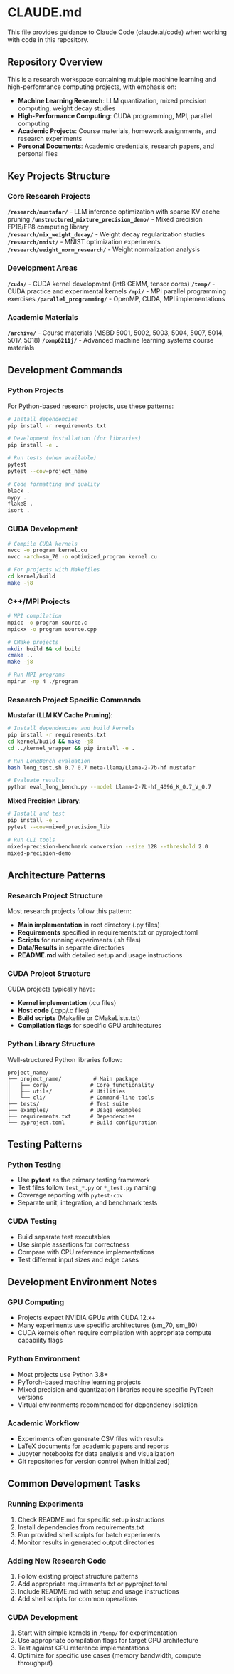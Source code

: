 # CLAUDE.md

This file provides guidance to Claude Code (claude.ai/code) when working with code in this repository.

## Repository Overview

This is a research workspace containing multiple machine learning and high-performance computing projects, with emphasis on:

- **Machine Learning Research**: LLM quantization, mixed precision computing, weight decay studies
- **High-Performance Computing**: CUDA programming, MPI, parallel computing
- **Academic Projects**: Course materials, homework assignments, and research experiments
- **Personal Documents**: Academic credentials, research papers, and personal files

## Key Projects Structure

### Core Research Projects

**`/research/mustafar/`** - LLM inference optimization with sparse KV cache pruning
**`/unstructured_mixture_precision_demo/`** - Mixed precision FP16/FP8 computing library  
**`/research/mix_weight_decay/`** - Weight decay regularization studies
**`/research/mnist/`** - MNIST optimization experiments
**`/research/weight_norm_research/`** - Weight normalization analysis

### Development Areas

**`/cuda/`** - CUDA kernel development (int8 GEMM, tensor cores)
**`/temp/`** - CUDA practice and experimental kernels
**`/mpi/`** - MPI parallel programming exercises
**`/parallel_programming/`** - OpenMP, CUDA, MPI implementations

### Academic Materials

**`/archive/`** - Course materials (MSBD 5001, 5002, 5003, 5004, 5007, 5014, 5017, 5018)
**`/comp6211j/`** - Advanced machine learning systems course materials

## Development Commands

### Python Projects

For Python-based research projects, use these patterns:

```bash
# Install dependencies
pip install -r requirements.txt

# Development installation (for libraries)
pip install -e .

# Run tests (when available)
pytest
pytest --cov=project_name

# Code formatting and quality
black .
mypy .
flake8 .
isort .
```

### CUDA Development

```bash
# Compile CUDA kernels
nvcc -o program kernel.cu
nvcc -arch=sm_70 -o optimized_program kernel.cu

# For projects with Makefiles
cd kernel/build
make -j8
```

### C++/MPI Projects

```bash
# MPI compilation
mpicc -o program source.c
mpicxx -o program source.cpp

# CMake projects
mkdir build && cd build
cmake ..
make -j8

# Run MPI programs
mpirun -np 4 ./program
```

### Research Project Specific Commands

**Mustafar (LLM KV Cache Pruning)**:
```bash
# Install dependencies and build kernels
pip install -r requirements.txt
cd kernel/build && make -j8
cd ../kernel_wrapper && pip install -e .

# Run LongBench evaluation
bash long_test.sh 0.7 0.7 meta-llama/Llama-2-7b-hf mustafar

# Evaluate results
python eval_long_bench.py --model Llama-2-7b-hf_4096_K_0.7_V_0.7
```

**Mixed Precision Library**:
```bash
# Install and test
pip install -e .
pytest --cov=mixed_precision_lib

# Run CLI tools
mixed-precision-benchmark conversion --size 128 --threshold 2.0
mixed-precision-demo
```

## Architecture Patterns

### Research Project Structure

Most research projects follow this pattern:
- **Main implementation** in root directory (.py files)
- **Requirements** specified in requirements.txt or pyproject.toml
- **Scripts** for running experiments (.sh files)
- **Data/Results** in separate directories
- **README.md** with detailed setup and usage instructions

### CUDA Project Structure

CUDA projects typically have:
- **Kernel implementation** (.cu files)
- **Host code** (.cpp/.c files) 
- **Build scripts** (Makefile or CMakeLists.txt)
- **Compilation flags** for specific GPU architectures

### Python Library Structure

Well-structured Python libraries follow:
```
project_name/
├── project_name/          # Main package
│   ├── core/             # Core functionality
│   ├── utils/            # Utilities
│   └── cli/              # Command-line tools
├── tests/                # Test suite
├── examples/             # Usage examples
├── requirements.txt      # Dependencies
└── pyproject.toml        # Build configuration
```

## Testing Patterns

### Python Testing
- Use **pytest** as the primary testing framework
- Test files follow `test_*.py` or `*_test.py` naming
- Coverage reporting with `pytest-cov`
- Separate unit, integration, and benchmark tests

### CUDA Testing
- Build separate test executables
- Use simple assertions for correctness
- Compare with CPU reference implementations
- Test different input sizes and edge cases

## Development Environment Notes

### GPU Computing
- Projects expect NVIDIA GPUs with CUDA 12.x+
- Many experiments use specific architectures (sm_70, sm_80)
- CUDA kernels often require compilation with appropriate compute capability flags

### Python Environment
- Most projects use Python 3.8+
- PyTorch-based machine learning projects
- Mixed precision and quantization libraries require specific PyTorch versions
- Virtual environments recommended for dependency isolation

### Academic Workflow
- Experiments often generate CSV files with results
- LaTeX documents for academic papers and reports
- Jupyter notebooks for data analysis and visualization
- Git repositories for version control (when initialized)

## Common Development Tasks

### Running Experiments
1. Check README.md for specific setup instructions
2. Install dependencies from requirements.txt
3. Run provided shell scripts for batch experiments
4. Monitor results in generated output directories

### Adding New Research Code
1. Follow existing project structure patterns
2. Add appropriate requirements.txt or pyproject.toml
3. Include README.md with setup and usage instructions
4. Add shell scripts for common operations

### CUDA Development
1. Start with simple kernels in `/temp/` for experimentation
2. Use appropriate compilation flags for target GPU architecture
3. Test against CPU reference implementations
4. Optimize for specific use cases (memory bandwidth, compute throughput)